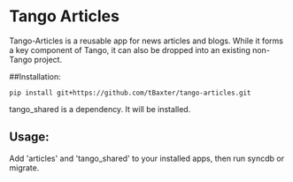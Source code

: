 Tango Articles
=====

Tango-Articles is a reusable app for news articles and blogs. While it forms a key component of Tango, it can also be dropped into an existing non-Tango project. 


##Installation:

    pip install git+https://github.com/tBaxter/tango-articles.git

tango_shared is a dependency. It will be installed. 

## Usage:
Add 'articles' and 'tango_shared' to your installed apps, then run syncdb or migrate.

